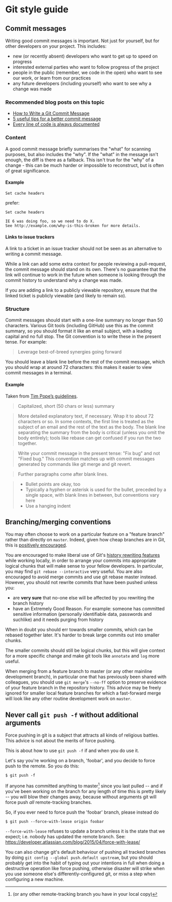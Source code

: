 # Git style guide

## Commit messages

Writing good commit messages is important. Not just for yourself, but for other
developers on your project. This includes:

-   new (or recently absent) developers who want to get up to speed on progress
-   interested external parties who want to follow progress of the project
-   people in the public (remember, we code in the open) who want to see our work,
    or learn from our practices
-   any future developers (including yourself) who want to see why a change was
    made

### Recommended blog posts on this topic

-   [How to Write a Git Commit Message](https://chris.beams.io/posts/git-commit/)
-   [5 useful tips for a better commit message](http://robots.thoughtbot.com/5-useful-tips-for-a-better-commit-message)
-   [Every line of code is always documented](http://mislav.uniqpath.com/2014/02/hidden-documentation/)

### Content

A good commit message briefly summarises the "what" for scanning purposes, but
also includes the "why". If the "what" in the message isn't enough, the diff is
there as a fallback. This isn't true for the "why" of a change - this can be
much harder or impossible to reconstruct, but is often of great significance.

#### Example

`Set cache headers`

prefer:

```
Set cache headers

IE 6 was doing foo, so we need to do X.
See http://example.com/why-is-this-broken for more details.
```

#### Links to issue trackers

A link to a ticket in an issue tracker should not be seen as an alternative to
writing a commit message.

While a link can add some extra context for people reviewing
a pull-request, the commit message should stand on its own. There's no guarantee that
the link will continue to work in the future when someone is looking through the commit
history to understand why a change was made.

If you are adding a link to a publicly viewable repository, ensure that the linked
ticket is publicly viewable (and likely to remain so).

### Structure

Commit messages should start with a one-line summary no longer than 50
characters. Various Git tools (including GitHub) use this as the commit
summary, so you should format it like an email subject, with a leading capital
and no full stop. The Git convention is to write these in the present tense.
For example:

> Leverage best-of-breed synergies going forward

You should leave a blank line before the rest of the commit message, which you
should wrap at around 72 characters: this makes it easier to view commit
messages in a terminal.

#### Example

Taken from [Tim Pope’s guidelines](http://tbaggery.com/2008/04/19/a-note-about-git-commit-messages.html).

> Capitalized, short (50 chars or less) summary

> More detailed explanatory text, if necessary. Wrap it to about 72
> characters or so. In some contexts, the first line is treated as the
> subject of an email and the rest of the text as the body. The blank
> line separating the summary from the body is critical (unless you omit
> the body entirely); tools like rebase can get confused if you run the
> two together.

> Write your commit message in the present tense: "Fix bug" and not "Fixed
> bug." This convention matches up with commit messages generated by
> commands like git merge and git revert.

> Further paragraphs come after blank lines.

> -   Bullet points are okay, too
> -   Typically a hyphen or asterisk is used for the bullet, preceded by a
>     single space, with blank lines in between, but conventions vary here
> -   Use a hanging indent

## Branching/merging conventions

You may often choose to work on a particular feature on a "feature branch"
rather than directly on `master`. Indeed, given how cheap branches are in Git,
this is [positively encouraged](http://git-scm.com/book/en/Git-Branching-Basic-Branching-and-Merging).

You are encouraged to make liberal use of Git's [history rewriting
features](http://git-scm.com/book/en/Git-Tools-Rewriting-History) while working
locally, in order to arrange your commits into appropriate logical chunks that
will make sense to your fellow developers. In particular, you may find
`git rebase --interactive` very useful. You are also encouraged to avoid merge
commits and use git rebase master instead. However, you should not rewrite commits
that have been pushed unless you:

-   are **very sure** that no-one else will be affected by you rewriting the
    branch history
-   have an Extremely Good Reason. For example: someone has committed
    sensitive information (personally identifiable data, passwords and suchlike)
    and it needs purging from history

When in doubt you should err towards smaller commits, which can be rebased
together later. It's harder to break large commits out into smaller chunks.

The smaller commits should still be logical chunks, but this will give context
for a more specific change and make git tools like `annotate` and `log` more
useful.

When merging from a feature branch to master (or any other mainline development
branch), in particular one that has previously been shared with colleagues, you
should use `git merge`'s `--no-ff` option to preserve evidence of your feature
branch in the repository history. This advice may be freely ignored for smaller
local feature branches for which a fast-forward merge will look like any other
routine development work on `master`.

## Never call `git push -f` without additional arguments

Force pushing in git is a subject that attracts all kinds of religious
battles. This advice is not about the merits of force pushing.

This is about how to use `git push -f` if and when you do use it.

Let's say you're working on a branch, 'foobar', and you decide to force push
to the remote. So you do this:

    $ git push -f

If anyone has committed anything to master[^1] since you last pulled -- and if
you've been working on the branch for any length of time this is pretty likely
-- you will blow their changes away, because without arguments git will force
push _all_ remote-tracking branches.

So, if you ever need to force push the 'foobar' branch, please instead do

    $ git push --force-with-lease origin foobar

`--force-with-lease` refuses to update a branch unless it is the state that we expect; i.e. nobody has updated the remote branch.
See: https://developer.atlassian.com/blog/2015/04/force-with-lease/

You can also change git's default behaviour of pushing all tracked branches by
doing `git config --global push.default upstream`, but you should probably get
into the habit of typing out your intentions in full when doing a destructive
operation like force pushing, otherwise disaster will strike when you use
someone else's differently-configured git, or miss a step when configuring a
new machine.

[^1]: (or any other remote-tracking branch you have in your local copy)
